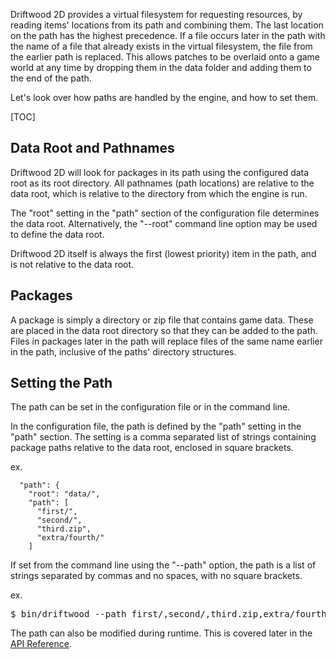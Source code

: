 Driftwood 2D provides a virtual filesystem for requesting resources, by reading items' locations from its path and combining them. The last location on the path has the highest precedence. If a file occurs later in the path with the name of a file that already exists in the virtual filesystem, the file from the earlier path is replaced. This allows patches to be overlaid onto a game world at any time by dropping them in the data folder and adding them to the end of the path.

Let's look over how paths are handled by the engine, and how to set them.

[TOC]

## Data Root and Pathnames
Driftwood 2D will look for packages in its path using the configured data root as its root directory. All pathnames (path locations) are relative to the data root, which is relative to the directory from which the engine is run.

The "root" setting in the "path" section of the configuration file determines the data root. Alternatively, the "--root" command line option may be used to define the data root.

Driftwood 2D itself is always the first (lowest priority) item in the path, and is not relative to the data root.

## Packages
A package is simply a directory or zip file that contains game data. These are placed in the data root directory so that they can be added to the path. Files in packages later in the path will replace files of the same name earlier in the path, inclusive of the paths' directory structures.

## Setting the Path

The path can be set in the configuration file or in the command line.

In the configuration file, the path is defined by the "path" setting in the "path" section. The setting is a comma separated list of strings containing package paths relative to the data root, enclosed in square brackets.

ex.
```
  "path": {
    "root": "data/",
    "path": [
      "first/",
      "second/",
      "third.zip",
      "extra/fourth/"
    ]
```

If set from the command line using the "--path" option, the path is a list of strings separated by commas and no spaces, with no square brackets.

ex.
<pre>
$ bin/driftwood --path first/,second/,third.zip,extra/fourth/
</pre>

The path can also be modified during runtime. This is covered later in the [API Reference](../API_Reference).
